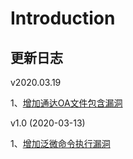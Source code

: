 # Introduction

## 更新日志
v2020.03.19  

1、[增加通达OA文件包含漏洞](websec/tongda_oa/tongda_oa_file_include.md)

v1.0 (2020-03-13)

1、[增加泛微命令执行漏洞](websec/weaver_oa/weaver_oa_command_exec_vuln.md)

